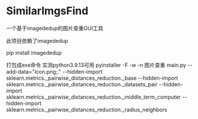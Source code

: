 # SimilarImgsFind
一个基于imagededup的图片查重GUI工具

此项目依赖了imagededup

pip install imagededup

打包成exe命令
实测python3.9.13可用
pyinstaller -F -w -n  图片查重  main.py --add-data="icon.png;." --hidden-import sklearn.metrics._pairwise_distances_reduction._base --hidden-import sklearn.metrics._pairwise_distances_reduction._datasets_pair --hidden-import sklearn.metrics._pairwise_distances_reduction._middle_term_computer --hidden-import sklearn.metrics._pairwise_distances_reduction._radius_neighbors
